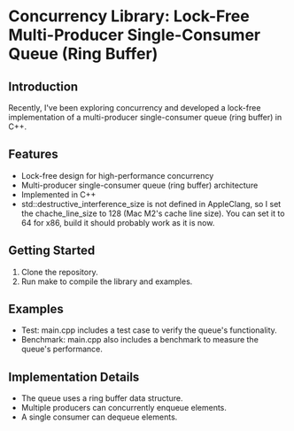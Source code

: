 # Concurrency Library: Lock-Free Multi-Producer Single-Consumer Queue (Ring Buffer)


## Introduction


Recently, I've been exploring concurrency and developed a lock-free implementation of a multi-producer single-consumer queue (ring buffer) in C++.


## Features


- Lock-free design for high-performance concurrency
- Multi-producer single-consumer queue (ring buffer) architecture
- Implemented in C++ 
- std::destructive_interference_size is not defined in AppleClang, so I set the chache_line_size to 128 (Mac M2's cache line size). You can set it to 64 for x86, build it should probably work as it is now.


## Getting Started


1. Clone the repository.
2. Run make to compile the library and examples.


## Examples


- Test: main.cpp includes a test case to verify the queue's functionality.
- Benchmark: main.cpp also includes a benchmark to measure the queue's performance.


## Implementation Details


- The queue uses a ring buffer data structure.
- Multiple producers can concurrently enqueue elements.
- A single consumer can dequeue elements.
